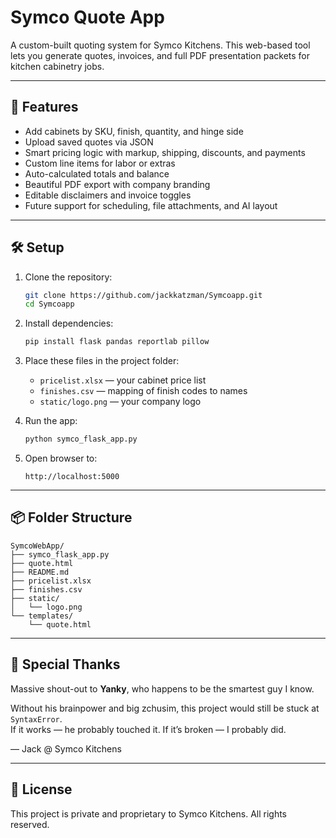 # Symco Quote App

A custom-built quoting system for Symco Kitchens. This web-based tool lets you generate quotes, invoices, and full PDF presentation packets for kitchen cabinetry jobs.

---

## 🚀 Features

- Add cabinets by SKU, finish, quantity, and hinge side
- Upload saved quotes via JSON
- Smart pricing logic with markup, shipping, discounts, and payments
- Custom line items for labor or extras
- Auto-calculated totals and balance
- Beautiful PDF export with company branding
- Editable disclaimers and invoice toggles
- Future support for scheduling, file attachments, and AI layout

---

## 🛠️ Setup

1. Clone the repository:
   ```bash
   git clone https://github.com/jackkatzman/Symcoapp.git
   cd Symcoapp
   ```

2. Install dependencies:
   ```bash
   pip install flask pandas reportlab pillow
   ```

3. Place these files in the project folder:
   - `pricelist.xlsx` — your cabinet price list
   - `finishes.csv` — mapping of finish codes to names
   - `static/logo.png` — your company logo

4. Run the app:
   ```bash
   python symco_flask_app.py
   ```

5. Open browser to:
   ```
   http://localhost:5000
   ```

---

## 📦 Folder Structure

```
SymcoWebApp/
├── symco_flask_app.py
├── quote.html
├── README.md
├── pricelist.xlsx
├── finishes.csv
├── static/
│   └── logo.png
└── templates/
    └── quote.html
```

---

## 🤝 Special Thanks

Massive shout-out to **Yanky**, who happens to be the smartest guy I know.

Without his brainpower and big zchusim, this project would still be stuck at `SyntaxError`.  
If it works — he probably touched it. If it’s broken — I probably did.

— Jack @ Symco Kitchens

---

## 📄 License

This project is private and proprietary to Symco Kitchens. All rights reserved.